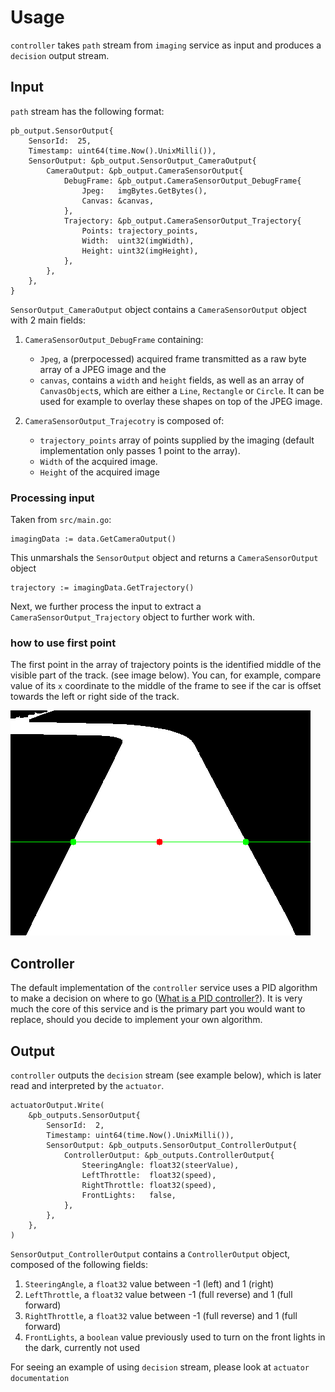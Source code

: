 # Usage

`controller` takes `path` stream from `imaging` service as input and produces a `decision` output stream. 

## Input

`path` stream has the following format:
```
pb_output.SensorOutput{
    SensorId:  25,
    Timestamp: uint64(time.Now().UnixMilli()),
    SensorOutput: &pb_output.SensorOutput_CameraOutput{
        CameraOutput: &pb_output.CameraSensorOutput{
            DebugFrame: &pb_output.CameraSensorOutput_DebugFrame{
                Jpeg:   imgBytes.GetBytes(),
                Canvas: &canvas,
            },
            Trajectory: &pb_output.CameraSensorOutput_Trajectory{
                Points: trajectory_points,
                Width:  uint32(imgWidth),
                Height: uint32(imgHeight),
            },
        },
    },
}
```

`SensorOutput_CameraOutput` object contains a `CameraSensorOutput` object with 2 main fields:
1. `CameraSensorOutput_DebugFrame` containing:
    -  `Jpeg`, a (prerpocessed) acquired frame transmitted as a raw byte array of a JPEG image and the 
    - `canvas`, contains a `width` and `height` fields, as well as an array of `CanvasObject`s, which are either a `Line`, `Rectangle` or `Circle`. It can be used for example to overlay these shapes on top of the JPEG image. 

2. `CameraSensorOutput_Trajecotry` is composed of:
    - `trajectory_points` array of points supplied by the imaging (default implementation only passes 1 point to the array). 
    - `Width` of the acquired image. 
    - `Height` of the acquired image

### Processing input

Taken from `src/main.go`: 
```
imagingData := data.GetCameraOutput()
```
This unmarshals the `SensorOutput` object and returns a `CameraSensorOutput` object


```
trajectory := imagingData.GetTrajectory()
```
Next, we further process the input to extract a `CameraSensorOutput_Trajectory` object to further work with.

### how to use first point

The first point in the array of trajectory points is the identified middle of the visible part of the track. (see image below). You can, for example, compare value of its `x` coordinate to the middle of the frame to see if the car is offset towards the left or right side of the track.

![alt text](blob_with_line.png)

## Controller

The default implementation of the `controller` service uses a PID algorithm to make a decision on where to go ([What is a PID controller?](https://en.wikipedia.org/wiki/Proportional–integral–derivative_controller)). It is very much the core of this service and is the primary part you would want to replace, should you decide to implement your own algorithm.

## Output

`controller` outputs the `decision` stream (see example below), which is later read and interpreted by the `actuator`.

```
actuatorOutput.Write(
    &pb_outputs.SensorOutput{
        SensorId:  2,
        Timestamp: uint64(time.Now().UnixMilli()),
        SensorOutput: &pb_outputs.SensorOutput_ControllerOutput{
            ControllerOutput: &pb_outputs.ControllerOutput{
                SteeringAngle: float32(steerValue),
                LeftThrottle:  float32(speed),
                RightThrottle: float32(speed),
                FrontLights:   false,
            },
        },
    },
)
```

`SensorOutput_ControllerOutput` contains a `ControllerOutput` object, composed of the following fields:

1. `SteeringAngle`, a `float32` value between -1 (left) and 1 (right)
2. `LeftThrottle`, a `float32` value between -1 (full reverse) and 1 (full forward)
3. `RightThrottle`, a `float32` value between -1 (full reverse) and 1 (full forward)
4. `FrontLights`, a `boolean` value previously used to turn on the front lights in the dark, currently not used

For seeing an example of using `decision` stream, please look at `actuator documentation`